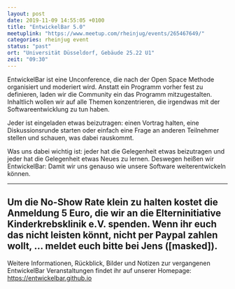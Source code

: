 ```yaml
---
layout: post
date: 2019-11-09 14:55:05 +0100
title: "EntwickelBar 5.0"
meetuplink: "https://www.meetup.com/rheinjug/events/265467649/"
categories: rheinjug event
status: "past"
ort: "Universität Düsseldorf, Gebäude 25.22 U1"
zeit: "09:30"
---
```


EntwickelBar ist eine Unconference, die nach der Open Space Methode organisiert und moderiert wird. Anstatt ein Programm vorher fest zu definieren, laden wir die Community ein das Programm mitzugestalten. Inhaltlich wollen wir auf alle Themen konzentrieren, die irgendwas mit der Softwareentwicklung zu tun haben.
 
Jeder ist eingeladen etwas beizutragen: einen Vortrag halten, eine Diskussionsrunde starten oder einfach eine Frage an anderen Teilnehmer stellen und schauen, was dabei rauskommt.
 
Was uns dabei wichtig ist: jeder hat die Gelegenheit etwas beizutragen und jeder hat die Gelegenheit etwas Neues zu lernen. Deswegen heißen wir EntwickelBar: Damit wir uns genauso wie unsere Software weiterentwickeln können.
 
---
Um die No-Show Rate klein zu halten kostet die Anmeldung 5 Euro, die wir an die Elterninitiative Kinderkrebsklinik e.V. spenden. Wenn ihr euch das nicht leisten könnt, nicht per Paypal zahlen wollt, ... meldet euch bitte bei Jens ([masked]).
---
 
Weitere Informationen, Rückblick, Bilder und Notizen zur vergangenen EntwickelBar Veranstaltungen findet ihr auf unserer Homepage: <a href="https://entwickelbar.github.io" class="linkified">https://entwickelbar.github.io</a>
 
